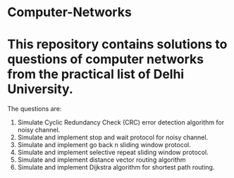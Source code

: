 # Computer-Networks
# This repository contains solutions to questions of computer networks from the practical list of Delhi University.

The questions are:

1. Simulate Cyclic Redundancy Check (CRC) error detection algorithm for noisy channel.
2. Simulate and implement stop and wait protocol for noisy channel.
3. Simulate and implement go back n sliding window protocol.
4. Simulate and implement selective repeat sliding window protocol.
5. Simulate and implement distance vector routing algorithm
6. Simulate and implement Dijkstra algorithm for shortest path routing.
